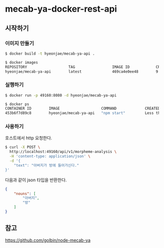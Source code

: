 # mecab-ya-docker-rest-api

## 시작하기

### 이미지 만들기
```bash
$ docker build -t hyeonjae/mecab-ya-api .
```

```bash
$ docker images
REPOSITORY                   TAG                 IMAGE ID            CREATED             SIZE
hyeonjae/mecab-ya-api        latest              469ca4e0ee48        9 minutes ago       1.2GB
```

### 실행하기
```bash
$ docker run -p 49160:8080 -d hyeonjae/mecab-ya-api
```

```bash
$ docker ps
CONTAINER ID        IMAGE                   COMMAND             CREATED                  STATUS              PORTS                     NAMES
453b6f7d89c8        hyeonjae/mecab-ya-api   "npm start"         Less than a second ago   Up 2 seconds        0.0.0.0:49160->8080/tcp   romantic_proskuriakova
```


### 사용하기
호스트에서 http 요청한다.
```bash
$ curl -X POST \
  http://localhost:49160/api/v1/morpheme-analysis \
  -H 'content-type: application/json' \
  -d '{
	"text": "아버지가 방에 들어가신다."
}'

```

다음과 같이 json 타입을 반환한다.
```json
{
    "nouns": [
        "아버지",
        "방"
    ]
}
```


## 참고
https://github.com/golbin/node-mecab-ya

